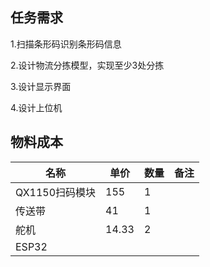 ## 任务需求

1.扫描条形码识别条形码信息

2.设计物流分拣模型，实现至少3处分拣

3.设计显示界面

4.设计上位机

## 物料成本

| 名称           | 单价  | 数量 | 备注 |
| -------------- | ----- | ---- | ---- |
| QX1150扫码模块 | 155   | 1    |      |
| 传送带         | 41    | 1    |      |
| 舵机           | 14.33 | 2    |      |
| ESP32          |       |      |      |

